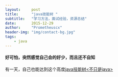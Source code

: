 ```yaml
---
layout:     post
title:      "java技能树 "
subtitle:   "学习方法，面试经验，资源总结"
date:       2015-12-29
author:     "Prometheuscx"
header-img: "img/contact-bg.jpg"
tags:
    - java
---
```


####  好可怕，突然感觉自己会的好少，而且还不自知

有一天，自己也能达到这个高度[java技能树<不只是java>](http://michael282694.com/post/zhuan-pian-shi-yong-xiao-zhao-mian-jing-@xie-zhao-dong)